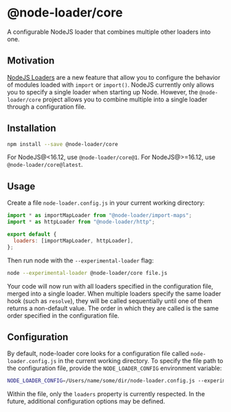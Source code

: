 # @node-loader/core

A configurable NodeJS loader that combines multiple other loaders into one.

## Motivation

[NodeJS Loaders](https://nodejs.org/dist/latest-v14.x/docs/api/esm.html#esm_experimental_loaders) are a new feature that allow you to configure the behavior of modules loaded with `import` or `import()`. NodeJS currently only allows you to specify a single loader when starting up Node. However, the `@node-loader/core` project allows you to combine multiple into a single loader through a configuration file.

## Installation

```sh
npm install --save @node-loader/core
```

For NodeJS@<16.12, use `@node-loader/core@1`. For NodeJS@>=16.12, use `@node-loader/core@latest`.

## Usage

Create a file `node-loader.config.js` in your current working directory:

```js
import * as importMapLoader from "@node-loader/import-maps";
import * as httpLoader from "@node-loader/http";

export default {
  loaders: [importMapLoader, httpLoader],
};
```

Then run node with the `--experimental-loader` flag:

```sh
node --experimental-loader @node-loader/core file.js
```

Your code will now run with all loaders specified in the configuration file, merged into a single loader. When multiple loaders specify the same loader hook (such as `resolve`), they will be called sequentially until one of them returns a non-default value. The order in which they are called is the same order specified in the configuration file.

## Configuration

By default, node-loader core looks for a configuration file called `node-loader.config.js` in the current working directory. To specify the file path to the configuration file, provide the `NODE_LOADER_CONFIG` environment variable:

```sh
NODE_LOADER_CONFIG=/Users/name/some/dir/node-loader.config.js --experimental-loader @node-loader/core file.js
```

Within the file, only the `loaders` property is currently respected. In the future, additional configuration options may be defined.
